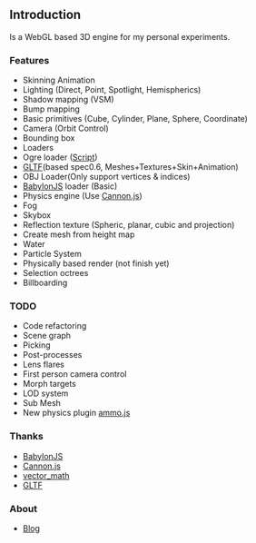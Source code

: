 ## Introduction

Is a WebGL based 3D engine for my personal experiments.

### Features ###
- Skinning Animation
- Lighting (Direct, Point, Spotlight, Hemispherics)
- Shadow mapping (VSM)
- Bump mapping
- Basic primitives (Cube, Cylinder, Plane, Sphere, Coordinate)
- Camera (Orbit Control)
- Bounding box
- Loaders  
 - Ogre loader ([Script](https://github.com/games/OgreToJson))
 - [GLTF](https://github.com/KhronosGroup/glTF)(based spec0.6, Meshes+Textures+Skin+Animation) 
 - OBJ Loader(Only support vertices & indices)
 - [BabylonJS](https://github.com/BabylonJS/) loader (Basic)
- Physics engine (Use [Cannon.js](https://github.com/schteppe/cannon.js))
- Fog
- Skybox
- Reflection texture (Spheric, planar, cubic and projection)
- Create mesh from height map
- Water
- Particle System
- Physically based render (not finish yet)
- Selection octrees
- Billboarding


### TODO ###
- Code refactoring
- Scene graph
- Picking
- Post-processes
- Lens flares
- First person camera control
- Morph targets
- LOD system
- Sub Mesh
- New physics plugin [ammo.js](https://github.com/kripken/ammo.js)


### Thanks ###
- [BabylonJS](https://github.com/BabylonJS/)
- [Cannon.js](https://github.com/schteppe/cannon.js)
- [vector_math](http://pub.dartlang.org/packages/vector_math)
- [GLTF](https://github.com/KhronosGroup/glTF)



### About ###

* [Blog](http://valorzhong.blogspot.com/)


 

